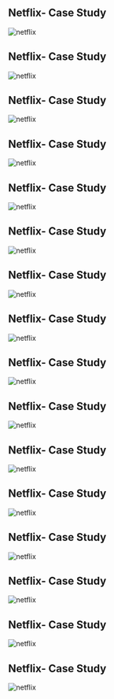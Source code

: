 Netflix- Case Study
-------------------
![netflix](../images/cloud/netflix/nf1.png)



Netflix- Case Study
-------------------
![netflix](../images/cloud/netflix/nf2.png)



Netflix- Case Study
-------------------
![netflix](../images/cloud/netflix/nf3.png)



Netflix- Case Study
-------------------
![netflix](../images/cloud/netflix/nf4.png)



Netflix- Case Study
-------------------
![netflix](../images/cloud/netflix/nf5.png)



Netflix- Case Study
-------------------
![netflix](../images/cloud/netflix/nf6.png)



Netflix- Case Study
-------------------
![netflix](../images/cloud/netflix/nf8.png)



Netflix- Case Study
-------------------
![netflix](../images/cloud/netflix/nf9.png)



Netflix- Case Study
-------------------
![netflix](../images/cloud/netflix/nf10.png)



Netflix- Case Study
-------------------
![netflix](../images/cloud/netflix/nf11.png)



Netflix- Case Study
-------------------
![netflix](../images/cloud/netflix/nf12.png)



Netflix- Case Study
-------------------
![netflix](../images/cloud/netflix/nf13.png)



Netflix- Case Study
-------------------
![netflix](../images/cloud/netflix/nf14.png)



Netflix- Case Study
-------------------
![netflix](../images/cloud/netflix/nf15.png)



Netflix- Case Study
-------------------
![netflix](../images/cloud/netflix/nf16.png)



Netflix- Case Study
-------------------
![netflix](../images/cloud/netflix/nf7.png)
